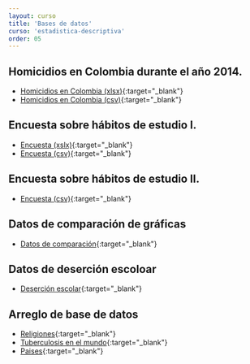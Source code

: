```yaml
---
layout: curso
title: 'Bases de datos'
curso: 'estadistica-descriptiva'
order: 05
---
```


## Homicidios en Colombia durante el año 2014.

- [Homicidios en Colombia (xlsx)](./basesdedatos/HomicidiosColombia2014.xlsx){:target="_blank"}
- [Homicidios en Colombia (csv)](./basesdedatos/HomicidiosColombia2014.csv){:target="_blank"}

## Encuesta sobre hábitos de estudio I.

* [Encuesta (xslx)](./basesdedatos/Encuesta.xlsx){:target="_blank"}
* [Encuesta (csv)](./basesdedatos/Encuesta.csv){:target="_blank"}

## Encuesta sobre hábitos de estudio II.

* [Encuesta (csv)](./basesdedatos/Encuesta2.csv){:target="_blank"}

## Datos de comparación de gráficas

* [Datos de comparación](./basesdedatos/compara_graficas.xlsx){:target="_blank"}

## Datos de deserción escoloar

* [Deserción escolar](./basesdedatos/deserción_escolar_2015.xlsx){:target="_blank"}

## Arreglo de base de datos

* [Religiones](./basesdedatos/religions.xlsx){:target="_blank"}
* [Tuberculosis en el mundo](./basesdedatos/tb.xlsx){:target="_blank"}
* [Paises](./basesdedatos/paises.xlsx){:target="_blank"}
